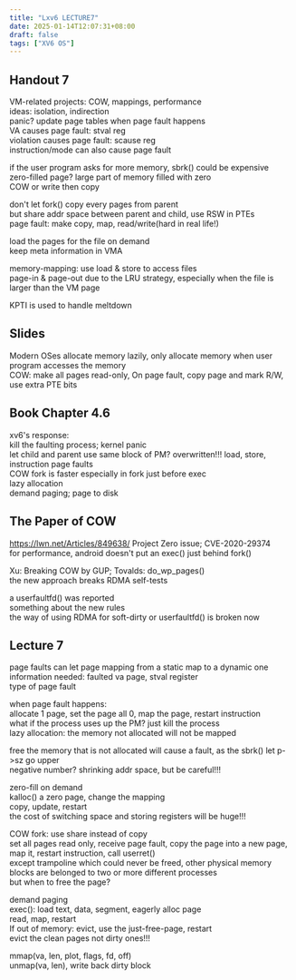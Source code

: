 ```yaml
---
title: "Lxv6 LECTURE7"
date: 2025-01-14T12:07:31+08:00
draft: false
tags: ["XV6 OS"]
---
```


## Handout 7

VM-related projects: COW, mappings, performance  
ideas: isolation, indirection  
panic? update page tables when page fault happens  
VA causes page fault: stval reg  
violation causes page fault: scause reg  
instruction/mode can also cause page fault  

if the user program asks for more memory, sbrk() could be expensive  
zero-filled page? large part of memory filled with zero  
COW or write then copy  

don't let fork() copy every pages from parent  
but share addr space between parent and child, use RSW in PTEs  
page fault: make copy, map, read/write(hard in real life!)  

load the pages for the file on demand  
keep meta information in VMA  

memory-mapping: use load & store to access files  
page-in & page-out due to the LRU strategy, especially when the file is larger than the VM page  

KPTI is used to handle meltdown  

## Slides

Modern OSes allocate memory lazily, only allocate memory when user program accesses the memory  
COW: make all pages read-only, On page fault, copy page and mark R/W, use extra PTE bits  


## Book Chapter 4.6

xv6's response:  
kill the faulting process; kernel panic  
let child and parent use same block of PM? overwritten!!! 
load, store, instruction page faults  
COW fork is faster especially in fork just before exec  
lazy allocation  
demand paging; page to disk  


## The Paper of COW

<a>https://lwn.net/Articles/849638/</a>
Project Zero issue; CVE-2020-29374  
for performance, android doesn't put an exec() just behind fork()  

Xu: Breaking COW by GUP; Tovalds: do_wp_pages()  
the new approach breaks RDMA self-tests  

a userfaultfd() was reported  
something about the new rules  
the way of using RDMA for soft-dirty or userfaultfd() is broken now  

## Lecture 7

page faults can let page mapping from a static map to a dynamic one  
information needed: faulted va page, stval register  
type of page fault  

when page fault happens:  
allocate 1 page, set the page all 0, map the page, restart instruction  
what if the process uses up the PM? just kill the process  
lazy allocation: the memory not allocated will not be mapped  

free the memory that is not allocated will cause a fault, as the sbrk() let p->sz go upper  
negative number? shrinking addr space, but be careful!!!  

zero-fill on demand  
kalloc() a zero page, change the mapping  
copy, update, restart  
the cost of switching space and storing registers will be huge!!!  

COW fork: use share instead of copy  
set all pages read only, receive page fault, copy the page into a new page, map it, restart instruction, call userret()  
except trampoline which could never be freed, other physical memory blocks are belonged to two or more different processes  
but when to free the page?  

demand paging  
exec(): load text, data, segment, eagerly alloc page  
read, map, restart  
If out of memory: evict, use the just-free-page, restart  
evict the clean pages not dirty ones!!!  

mmap(va, len, plot, flags, fd, off)  
unmap(va, len), write back dirty block  
